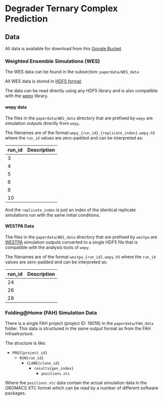 
# Degrader Ternary Complex Prediction

## Data

All data is available for download from this [Google Bucket](https://console.cloud.google.com/storage/browser/paperdata)


### Weighted Ensemble Simulations (WES)

The WES data can be found in the subsection: `paperdata/WES_data`

All WES data is stored in [HDF5 format](https://www.hdfgroup.org/solutions/hdf5). 

The data can be read directly using any HDF5 library and is also
compatible with the [wepy](https://github.com/ADicksonLab/wepy)
library.

#### wepy data

The files in the `paperdata/WES_data` directory that are prefixed by
`wepy` are simulation outputs directly from `wepy`.

The filenames are of the format
`wepy_{run_id}_{replicate_index}.wepy.h5` where the `run_id` values
are zero-padded and can be interpreted as:

| run_id | Description |
|--------|-------------|
|      3 |             |
|      4 |             |
|      5 |             |
|      6 |             |
|      8 |             |
|     10 |             |

And the `replicate_index` is just an index of the identical replicate
simulations run with the same initial conditions.

#### WESTPA Data

The files in the `paperdata/WES_data` directory that are prefixed by
`westpa` are [WESTPA](https://github.com/westpa/westpa) simulation
outputs converted to a single HDF5 file that is compatible with the
analysis tools of `wepy`.

The filenames are of the format `westpa_{run_id}.wepy.h5` where the
`run_id` values are zero-padded and can be interpreted as:

| run_id  | Description |
|---------|-------------|
| 24      |             |
| 26      |             |
| 28      |             |


### Folding@Home (FAH) Simulation Data

There is a single FAH project (project ID: 18018) in the
`paperdata/FAH_data` folder. This data is structured in the same
output format as from the FAH infrastructure.

The structure is like:

- `PROJ{project_id}`
  - `RUN{run_id}`
    - `CLONE{clone_id}`
      - `results{gen_index}`
        - `positions.xtc`
        
Where the `positions.xtc` data contain the actual simulation data in
the GROMACS XTC format which can be read by a number of different
software packages.
